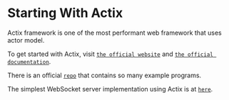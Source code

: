 # Starting With Actix

Actix framework is one of the most performant web framework that uses actor model.

To get started with Actix, visit [`the official website`](https://actix.rs/) and [`the official documentation`](https://actix.rs/docs/).

There is an official [`repo`](https://github.com/actix/examples) that contains so many example programs.

The simplest WebSocket server implementation using Actix is at [`here`](https://github.com/actix/examples/tree/master/websockets/echo).
